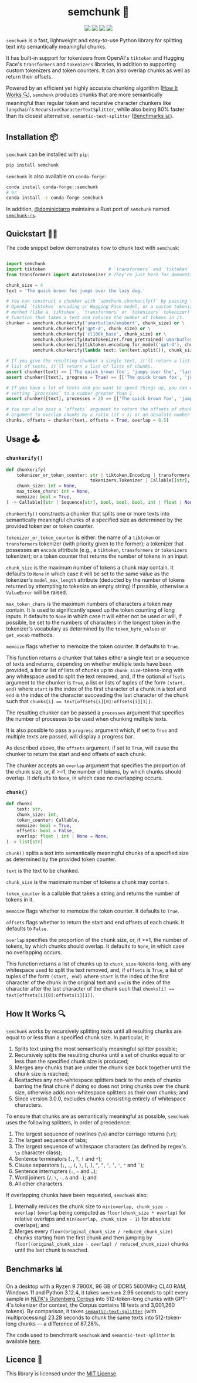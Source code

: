 <div align='center'>

# semchunk 🧩
<a href="https://pypi.org/project/semchunk/" alt="PyPI Version"><img src="https://img.shields.io/pypi/v/semchunk"></a> <a href="https://github.com/umarbutler/semchunk/actions/workflows/ci.yml" alt="Build Status"><img src="https://img.shields.io/github/actions/workflow/status/umarbutler/semchunk/ci.yml?branch=main"></a> <a href="https://app.codecov.io/gh/umarbutler/semchunk" alt="Code Coverage"><img src="https://img.shields.io/codecov/c/github/umarbutler/semchunk"></a> <a href="https://pypistats.org/packages/semchunk" alt="Downloads"><img src="https://img.shields.io/pypi/dm/semchunk"></a>

</div>

`semchunk` is a fast, lightweight and easy-to-use Python library for splitting text into semantically meaningful chunks.

It has built-in support for tokenizers from OpenAI's `tiktoken` and Hugging Face's `transformers` and `tokenizers` libraries, in addition to supporting custom tokenizers and token counters. It can also overlap chunks as well as return their offsets.

Powered by an efficient yet highly accurate chunking algorithm ([How It Works 🔍](https://github.com/umarbutler/semchunk#how-it-works-)), `semchunk` produces chunks that are more semantically meaningful than regular token and recursive character chunkers like `langchain`'s `RecursiveCharacterTextSplitter`, while also being 80% faster than its closest alternative, `semantic-text-splitter` ([Benchmarks 📊](https://github.com/umarbutler/semchunk#benchmarks-)).

## Installation 📦
`semchunk` can be installed with `pip`:
```bash
pip install semchunk
```

`semchunk` is also available on `conda-forge`:
```bash
conda install conda-forge::semchunk
# or
conda install -c conda-forge semchunk
```

In addition, [@dominictarro](https://github.com/dominictarro) maintains a Rust port of `semchunk` named [`semchunk-rs`](https://crates.io/crates/semchunk-rs).

## Quickstart 👩‍💻
The code snippet below demonstrates how to chunk text with `semchunk`:
```python

import semchunk
import tiktoken                        # `transformers` and `tiktoken` are not required.
from transformers import AutoTokenizer # They're just here for demonstration purposes.

chunk_size = 4
text = 'The quick brown fox jumps over the lazy dog.'

# You can construct a chunker with `semchunk.chunkerify()` by passing the name of an OpenAI model,
# OpenAI `tiktoken` encoding or Hugging Face model, or a custom tokenizer that has an `encode()`
# method (like a `tiktoken`, `transformers` or `tokenizers` tokenizer) or a custom token counting
# function that takes a text and returns the number of tokens in it.
chunker = semchunk.chunkerify('umarbutler/emubert', chunk_size) or \
          semchunk.chunkerify('gpt-4', chunk_size) or \
          semchunk.chunkerify('cl100k_base', chunk_size) or \
          semchunk.chunkerify(AutoTokenizer.from_pretrained('umarbutler/emubert'), chunk_size) or \
          semchunk.chunkerify(tiktoken.encoding_for_model('gpt-4'), chunk_size) or \
          semchunk.chunkerify(lambda text: len(text.split()), chunk_size)

# If you give the resulting chunker a single text, it'll return a list of chunks. If you give it a
# list of texts, it'll return a list of lists of chunks.
assert chunker(text) == ['The quick brown fox', 'jumps over the', 'lazy dog.']
assert chunker([text], progress = True) == [['The quick brown fox', 'jumps over the', 'lazy dog.']]

# If you have a lot of texts and you want to speed things up, you can enable multiprocessing by
# setting `processes` to a number greater than 1.
assert chunker([text], processes = 2) == [['The quick brown fox', 'jumps over the', 'lazy dog.']]

# You can also pass a `offsets` argument to return the offsets of chunks, as well as an `overlap`
# argument to overlap chunks by a ratio (if < 1) or an absolute number of tokens (if >= 1).
chunks, offsets = chunker(text, offsets = True, overlap = 0.5)
```

## Usage 🕹️
### `chunkerify()`
```python
def chunkerify(
    tokenizer_or_token_counter: str | tiktoken.Encoding | transformers.PreTrainedTokenizer | \
                                tokenizers.Tokenizer | Callable[[str], int],
    chunk_size: int = None,
    max_token_chars: int = None,
    memoize: bool = True,
) -> Callable[[str | Sequence[str], bool, bool, bool, int | float | None], list[str] | tuple[list[str], list[tuple[int, int]]] | list[list[str]] | tuple[list[list[str]], list[list[tuple[int, int]]]]]:
```

`chunkerify()` constructs a chunker that splits one or more texts into semantically meaningful chunks of a specified size as determined by the provided tokenizer or token counter.

`tokenizer_or_token_counter` is either: the name of a `tiktoken` or `transformers` tokenizer (with priority given to the former); a tokenizer that possesses an `encode` attribute (e.g., a `tiktoken`, `transformers` or `tokenizers` tokenizer); or a token counter that returns the number of tokens in an input.

`chunk_size` is the maximum number of tokens a chunk may contain. It defaults to `None` in which case it will be set to the same value as the tokenizer's `model_max_length` attribute (deducted by the number of tokens returned by attempting to tokenize an empty string) if possible, otherwise a `ValueError` will be raised.

`max_token_chars` is the maximum numbers of characters a token may contain. It is used to significantly speed up the token counting of long inputs. It defaults to `None` in which case it will either not be used or will, if possible, be set to the numbers of characters in the longest token in the tokenizer's vocabulary as determined by the `token_byte_values` or `get_vocab` methods.

`memoize` flags whether to memoize the token counter. It defaults to `True`.

This function returns a chunker that takes either a single text or a sequence of texts and returns, depending on whether multiple texts have been provided, a list or list of lists of chunks up to `chunk_size`-tokens-long with any whitespace used to split the text removed, and, if the optional `offsets` argument to the chunker is `True`, a list or lists of tuples of the form `(start, end)` where `start` is the index of the first character of a chunk in a text and `end` is the index of the character succeeding the last character of the chunk such that `chunks[i] == text[offsets[i][0]:offsets[i][1]]`.

The resulting chunker can be passed a `processes` argument that specifies the number of processes to be used when chunking multiple texts.

It is also possible to pass a `progress` argument which, if set to `True` and multiple texts are passed, will display a progress bar.

As described above, the `offsets` argument, if set to `True`, will cause the chunker to return the start and end offsets of each chunk.

The chunker accepts an `overlap` argument that specifies the proportion of the chunk size, or, if >=1, the number of tokens, by which chunks should overlap. It defaults to `None`, in which case no overlapping occurs.

### `chunk()`
```python
def chunk(
    text: str,
    chunk_size: int,
    token_counter: Callable,
    memoize: bool = True,
    offsets: bool = False,
    overlap: float | int | None = None,
) -> list[str]
```

`chunk()` splits a text into semantically meaningful chunks of a specified size as determined by the provided token counter.

`text` is the text to be chunked.

`chunk_size` is the maximum number of tokens a chunk may contain.

`token_counter` is a callable that takes a string and returns the number of tokens in it.

`memoize` flags whether to memoize the token counter. It defaults to `True`.

`offsets` flags whether to return the start and end offsets of each chunk. It defaults to `False`.

`overlap` specifies the proportion of the chunk size, or, if >=1, the number of tokens, by which chunks should overlap. It defaults to `None`, in which case no overlapping occurs.

This function returns a list of chunks up to `chunk_size`-tokens-long, with any whitespace used to split the text removed, and, if `offsets` is `True`, a list of tuples of the form `(start, end)` where `start` is the index of the first character of the chunk in the original text and `end` is the index of the character after the last character of the chunk such that `chunks[i] == text[offsets[i][0]:offsets[i][1]]`.

## How It Works 🔍
`semchunk` works by recursively splitting texts until all resulting chunks are equal to or less than a specified chunk size. In particular, it:
1. Splits text using the most semantically meaningful splitter possible;
1. Recursively splits the resulting chunks until a set of chunks equal to or less than the specified chunk size is produced;
1. Merges any chunks that are under the chunk size back together until the chunk size is reached;
1. Reattaches any non-whitespace splitters back to the ends of chunks barring the final chunk if doing so does not bring chunks over the chunk size, otherwise adds non-whitespace splitters as their own chunks; and
1. Since version 3.0.0, excludes chunks consisting entirely of whitespace characters.

To ensure that chunks are as semantically meaningful as possible, `semchunk` uses the following splitters, in order of precedence:
1. The largest sequence of newlines (`\n`) and/or carriage returns (`\r`);
1. The largest sequence of tabs;
1. The largest sequence of whitespace characters (as defined by regex's `\s` character class);
1. Sentence terminators (`.`, `?`, `!` and `*`);
1. Clause separators (`;`, `,`, `(`, `)`, `[`, `]`, `“`, `”`, `‘`, `’`, `'`, `"` and `` ` ``);
1. Sentence interrupters (`:`, `—` and `…`);
1. Word joiners (`/`, `\`, `–`, `&` and `-`); and
1. All other characters.

If overlapping chunks have been requested, `semchunk` also:
1. Internally reduces the chunk size to `min(overlap, chunk_size - overlap)` (`overlap` being computed as `floor(chunk_size * overlap)` for relative overlaps and `min(overlap, chunk_size - 1)` for absolute overlaps); and
1. Merges every `floor(original_chunk_size / reduced_chunk_size)` chunks starting from the first chunk and then jumping by `floor((original_chunk_size - overlap) / reduced_chunk_size)` chunks until the last chunk is reached.

## Benchmarks 📊
On a desktop with a Ryzen 9 7900X, 96 GB of DDR5 5600MHz CL40 RAM, Windows 11 and Python 3.12.4, it takes `semchunk` 2.96 seconds to split every sample in [NLTK's Gutenberg Corpus](https://www.nltk.org/howto/corpus.html#plaintext-corpora) into 512-token-long chunks with GPT-4's tokenizer (for context, the Corpus contains 18 texts and 3,001,260 tokens). By comparison, it takes [`semantic-text-splitter`](https://pypi.org/project/semantic-text-splitter/) (with multiprocessing) 23.28 seconds to chunk the same texts into 512-token-long chunks — a difference of 87.28%.

The code used to benchmark `semchunk` and `semantic-text-splitter` is available [here](https://github.com/umarbutler/semchunk/blob/main/tests/bench.py).

## Licence 📄
This library is licensed under the [MIT License](https://github.com/umarbutler/semchunk/blob/main/LICENCE).